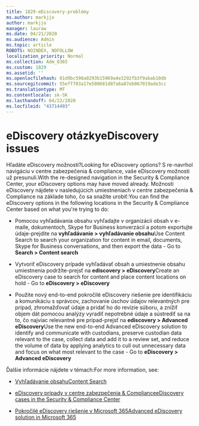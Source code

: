 ```yaml
---
title: 1829-eDiscovery-problémy
ms.author: markjjo
author: markjjo
manager: lauraw
ms.date: 04/21/2020
ms.audience: Admin
ms.topic: article
ROBOTS: NOINDEX, NOFOLLOW
localization_priority: Normal
ms.collection: Adm_O365
ms.custom: 1829
ms.assetid: ''
ms.openlocfilehash: 01d9bc598a0293b15969a4e3292fb3f9abab10db
ms.sourcegitcommit: 55eff703a17e500681d8fa6a87eb067019ade3cc
ms.translationtype: MT
ms.contentlocale: sk-SK
ms.lasthandoff: 04/22/2020
ms.locfileid: "43714493"
---
```

# <a name="ediscovery-issues"></a><span data-ttu-id="8f607-102">eDiscovery otázky</span><span class="sxs-lookup"><span data-stu-id="8f607-102">eDiscovery issues</span></span>

<span data-ttu-id="8f607-103">Hľadáte eDiscovery možnosti?</span><span class="sxs-lookup"><span data-stu-id="8f607-103">Looking for eDiscovery options?</span></span> <span data-ttu-id="8f607-104">S re-navrhol navigáciu v centre zabezpečenia & compliance, vaše eDiscovery možnosti už presunuli.</span><span class="sxs-lookup"><span data-stu-id="8f607-104">With the re-designed navigation in the Security & Compliance Center, your eDiscovery options may have moved already.</span></span>  <span data-ttu-id="8f607-105">Možnosti eDiscovery nájdete v nasledujúcich umiestneniach v centre zabezpečenia & Compliance na základe toho, čo sa snažíte urobiť:</span><span class="sxs-lookup"><span data-stu-id="8f607-105">You can find the eDiscovery options in the following locations in the Security & Compliance Center based on what you're trying to do:</span></span>

- <span data-ttu-id="8f607-106">Pomocou vyhľadávania obsahu vyhľadajte v organizácii obsah v e-maile, dokumentoch, Skype for Business konverzácií a potom exportujte údaje-prejdite na **vyhľadávanie > vyhľadávanie obsahu**</span><span class="sxs-lookup"><span data-stu-id="8f607-106">Use Content Search to search your organization for content in email, documents, Skype for Business conversations, and then export the data - Go to **Search > Content search**</span></span>

- <span data-ttu-id="8f607-107">Vytvoriť eDiscovery prípade vyhľadávať obsah a umiestnenie obsahu umiestnenia podržíte-prejsť na **ediscovery > eDiscovery**</span><span class="sxs-lookup"><span data-stu-id="8f607-107">Create an eDiscovery case to search for content and place content locations on hold - Go to **eDiscovery > eDiscovery**</span></span>

- <span data-ttu-id="8f607-108">Použite nový end-to-end pokročilé eDiscovery riešenie pre identifikáciu a komunikáciu s správcov, zachovanie úschov údajov relevantných pre prípad, zhromažďovať údaje a pridať ho do revízie súboru, a znížiť objem dát pomocou analýzy vyradiť nepotrebné údaje a sústrediť sa na to, čo najviac relevantné pre prípad-prejsť na **ediscovery > Advanced eDiscovery**</span><span class="sxs-lookup"><span data-stu-id="8f607-108">Use the new end-to-end Advanced eDiscovery solution to identify and communicate with custodians, preserve custodian data relevant to the case, collect data and add it to a review set, and reduce the volume of data by applying analytics to cull out unnecessary data and focus on what most relevant to the case -  Go to **eDiscovery > Advanced eDiscovery**</span></span>

<span data-ttu-id="8f607-109">Ďalšie informácie nájdete v témach:</span><span class="sxs-lookup"><span data-stu-id="8f607-109">For more information, see:</span></span>

- [<span data-ttu-id="8f607-110">Vyhľadávanie obsahu</span><span class="sxs-lookup"><span data-stu-id="8f607-110">Content Search</span></span>](https://docs.microsoft.com/office365/securitycompliance/content-search)

- [<span data-ttu-id="8f607-111">eDiscovery prípady v centre zabezpečenia & Compliance</span><span class="sxs-lookup"><span data-stu-id="8f607-111">eDiscovery cases in the Security & Compliance Center</span></span>](https://docs.microsoft.com/office365/securitycompliance/ediscovery-cases)

- [<span data-ttu-id="8f607-112">Pokročilé eDiscovery riešenie v Microsoft 365</span><span class="sxs-lookup"><span data-stu-id="8f607-112">Advanced eDiscovery solution in Microsoft 365</span></span>](https://docs.microsoft.com/office365/securitycompliance/compliance20/overview-ediscovery-20)
